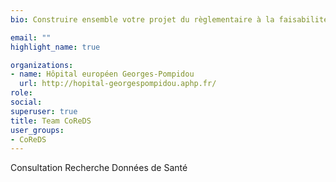 ```yaml
---
bio: Construire ensemble votre projet du règlementaire à la faisabilité - analyse.

email: ""
highlight_name: true

organizations:
- name: Hôpital européen Georges-Pompidou
  url: http://hopital-georgespompidou.aphp.fr/
role:
social:
superuser: true
title: Team CoReDS
user_groups:
- CoReDS
---
```


Consultation Recherche Données de Santé

